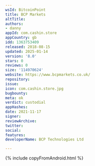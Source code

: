 ```yaml
---
wsId: BitcoinPoint
title: BCP Markets
altTitle: 
authors:
- danny
appId: com.cashin.store
appCountry: gb
idd: 1363753409
released: 2018-08-15
updated: 2025-01-14
version: '8.0'
stars: 0
reviews: 0
size: '114970624'
website: https://www.bcpmarkets.co.uk/
repository: 
issue: 
icon: com.cashin.store.jpg
bugbounty: 
meta: ok
verdict: custodial
appHashes: 
date: 2021-11-17
signer: 
reviewArchive: 
twitter: 
social: 
features: 
developerName: BCP Technologies Ltd

---
```


{% include copyFromAndroid.html %}
